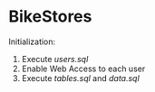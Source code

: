 # BikeStores

Initialization:
1. Execute *users.sql*
2. Enable Web Access to each user
3. Execute *tables.sql* and *data.sql*